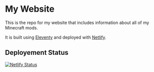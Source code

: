 # My Website

This is the repo for my website that includes information about all of my Minecraft mods.

It is built using [Eleventy](https://www.11ty.dev/) and deployed with [Netlify](https://www.netlify.com/).

## Deployement Status

[![Netlify Status](https://api.netlify.com/api/v1/badges/a02b0348-0ef9-45ef-ac94-29952f458253/deploy-status)](https://app.netlify.com/sites/mrninjapowha/deploys)
